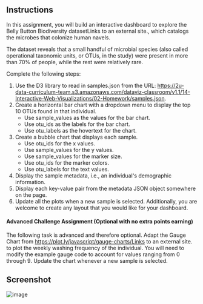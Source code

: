 ## Instructions
In this assignment, you will build an interactive dashboard to explore the Belly Button Biodiversity datasetLinks to an external site., which catalogs the microbes that colonize human navels.

The dataset reveals that a small handful of microbial species (also called operational taxonomic units, or OTUs, in the study) were present in more than 70% of people, while the rest were relatively rare.

Complete the following steps:
1. Use the D3 library to read in samples.json from the URL:
https://2u-data-curriculum-team.s3.amazonaws.com/dataviz-classroom/v1.1/14-Interactive-Web-Visualizations/02-Homework/samples.json.
2. Create a horizontal bar chart with a dropdown menu to display the top 10 OTUs found in that individual.
    - Use sample_values as the values for the bar chart.
    - Use otu_ids as the labels for the bar chart.
     - Use otu_labels as the hovertext for the chart.
3. Create a bubble chart that displays each sample.
    - Use otu_ids for the x values.
    - Use sample_values for the y values.
    - Use sample_values for the marker size.
    - Use otu_ids for the marker colors.
    - Use otu_labels for the text values.
4. Display the sample metadata, i.e., an individual's demographic information.
5. Display each key-value pair from the metadata JSON object somewhere on the page.
6. Update all the plots when a new sample is selected. Additionally, you are welcome to create any layout that you would like for your dashboard.

#### Advanced Challenge Assignment (Optional with no extra points earning)
The following task is advanced and therefore optional.
Adapt the Gauge Chart from https://plot.ly/javascript/gauge-charts/Links to an external site. to plot the weekly washing frequency of the individual.
You will need to modify the example gauge code to account for values ranging from 0 through 9.
Update the chart whenever a new sample is selected.

## Screenshot
![image](https://user-images.githubusercontent.com/62813833/218128631-e3306156-65f4-4c4c-8c09-a1fbdcd53986.png)
